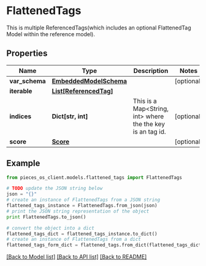 # FlattenedTags

This is multiple ReferencedTags(which includes an optional FlattenedTag Model within the reference model).

## Properties

Name | Type | Description | Notes
------------ | ------------- | ------------- | -------------
**var_schema** | [**EmbeddedModelSchema**](EmbeddedModelSchema) |  | [optional] 
**iterable** | [**List[ReferencedTag]**](ReferencedTag) |  | 
**indices** | **Dict[str, int]** | This is a Map&lt;String, int&gt; where the the key is an tag id. | [optional] 
**score** | [**Score**](Score) |  | [optional] 

## Example

```python
from pieces_os_client.models.flattened_tags import FlattenedTags

# TODO update the JSON string below
json = "{}"
# create an instance of FlattenedTags from a JSON string
flattened_tags_instance = FlattenedTags.from_json(json)
# print the JSON string representation of the object
print FlattenedTags.to_json()

# convert the object into a dict
flattened_tags_dict = flattened_tags_instance.to_dict()
# create an instance of FlattenedTags from a dict
flattened_tags_form_dict = flattened_tags.from_dict(flattened_tags_dict)
```
[[Back to Model list]](../README#documentation-for-models) [[Back to API list]](../README#documentation-for-api-endpoints) [[Back to README]](../README)


